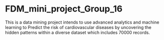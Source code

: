 # FDM_mini_project_Group_16
This is a data mining project intends to use advanced analytics and 
machine learning to Predict the risk of cardiovascular diseases by uncovering the hidden 
patterns within a diverse dataset which includes 70000 records.
